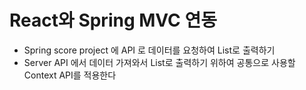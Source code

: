 # React와 Spring MVC 연동

- Spring score project 에 API 로 데이터를 요청하여 List로 출력하기
- Server API 에서 데이터 가져와서 List로 출력하기 위하여 공통으로 사용할 Context API를 적용한다
